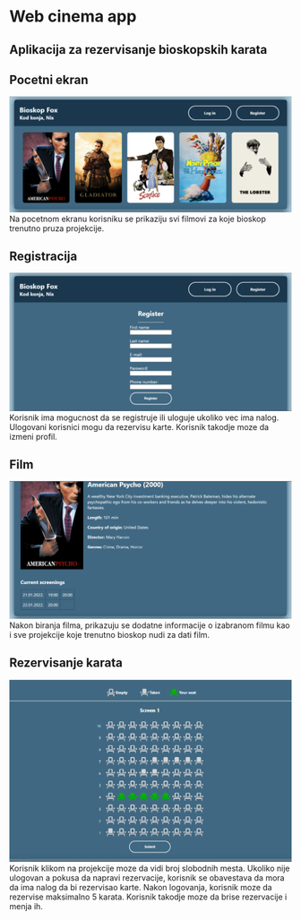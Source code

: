 # Web cinema app
## Aplikacija za rezervisanje bioskopskih karata

## Pocetni ekran
![ss1](./pictures/ss1.png)
Na pocetnom ekranu korisniku se prikaziju svi filmovi za koje bioskop trenutno pruza projekcije.

## Registracija
![ss2](./pictures/ss2.png)
Korisnik ima mogucnost da se registruje ili uloguje ukoliko vec ima nalog.
Ulogovani korisnici mogu da rezervisu karte. Korisnik takodje moze da izmeni profil.

## Film
![ss4](./pictures/ss4.png)
Nakon biranja filma, prikazuju se dodatne informacije o izabranom filmu kao i sve projekcije koje trenutno bioskop nudi za dati film.


## Rezervisanje karata
![ss5](./pictures/ss5.png)
Korisnik klikom na projekcije moze da vidi broj slobodnih mesta. Ukoliko nije ulogovan a pokusa da napravi rezervacije, korisnik se obavestava da mora da ima nalog da bi rezervisao karte.
Nakon logovanja, korisnik moze da rezervise maksimalno 5 karata. Korisnik takodje moze da brise rezervacije i menja ih.
